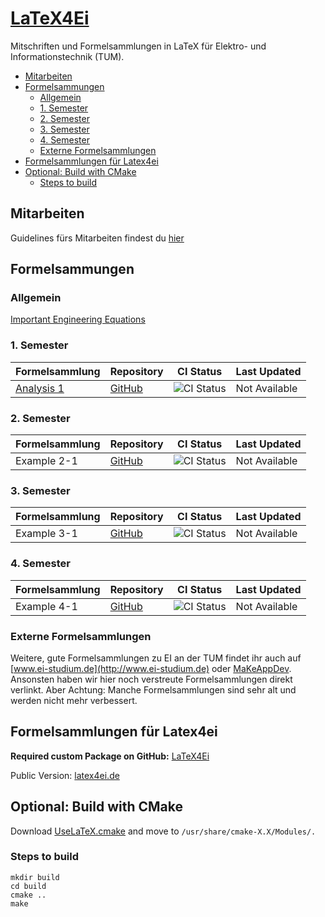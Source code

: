 # [LaTeX4Ei](http://latex4ei.de)

Mitschriften und Formelsammlungen in LaTeX für Elektro- und Informationstechnik (TUM).

<!-- mdformat-toc start --slug=github --no-anchors --maxlevel=6 --minlevel=2 -->

- [Mitarbeiten](#mitarbeiten)
- [Formelsammungen](#formelsammungen)
  - [Allgemein](#allgemein)
  - [1. Semester](#1-semester)
  - [2. Semester](#2-semester)
  - [3. Semester](#3-semester)
  - [4. Semester](#4-semester)
  - [Externe Formelsammlungen](#externe-formelsammlungen)
- [Formelsammlungen für Latex4ei](#formelsammlungen-f%C3%BCr-latex4ei)
- [Optional: Build with CMake](#optional-build-with-cmake)
  - [Steps to build](#steps-to-build)

<!-- mdformat-toc end -->

## Mitarbeiten

Guidelines fürs Mitarbeiten findest du [hier](CONTRIBUTING.md)

## Formelsammungen

### Allgemein

[Important Engineering Equations](http://latex4ei.de/downloads/Ingenieursgrundlagen.pdf)

### 1. Semester

| Formelsammlung                                                                   | Repository                                       | CI Status                                                                                      | Last Updated |
| -------------------------------------------------------------------------------- | ------------------------------------------------ | --------------------------------------------------------------------------------------------- | ------------ |
| [Analysis 1](https://github.com/latex4ei/Analysis-1/raw/gh-pages/Analysis-1.pdf) | [GitHub](https://github.com/latex4ei/Analysis-1) | ![CI Status](https://github.com/latex4ei/Analysis-1/workflows/CI/badge.svg)                    | Not Available |

### 2. Semester

| Formelsammlung | Repository | CI Status | Last Updated |
| -------------- | ---------- | --------- | ------------ |
| Example 2-1    | [GitHub](https://github.com/latex4ei/Example-2-1) | ![CI Status](https://github.com/latex4ei/Example-2-1/workflows/CI/badge.svg) | Not Available |

### 3. Semester

| Formelsammlung | Repository | CI Status | Last Updated |
| -------------- | ---------- | --------- | ------------ |
| Example 3-1    | [GitHub](https://github.com/latex4ei/Example-3-1) | ![CI Status](https://github.com/latex4ei/Example-3-1/workflows/CI/badge.svg) | Not Available |

### 4. Semester

| Formelsammlung | Repository | CI Status | Last Updated |
| -------------- | ---------- | --------- | ------------ |
| Example 4-1    | [GitHub](https://github.com/latex4ei/Example-4-1) | ![CI Status](https://github.com/latex4ei/Example-4-1/workflows/CI/badge.svg) | Not Available |

### Externe Formelsammlungen

Weitere, gute Formelsammlungen zu EI an der TUM findet ihr auch auf [www.ei-studium.de](http://www.ei-studium.de) oder [MaKeAppDev](https://makeappdev.github.io/TUM-Projekte). Ansonsten haben wir hier noch verstreute Formelsammlungen direkt verlinkt. Aber Achtung: Manche Formelsammlungen sind sehr alt und werden nicht mehr verbessert.

## Formelsammlungen für Latex4ei

**Required custom Package on GitHub:** [LaTeX4Ei](https://github.com/latex4ei/latex4ei-packages)

Public Version: [latex4ei.de](http://latex4ei.de)

## Optional: Build with CMake

Download [UseLaTeX.cmake](https://cmake.org/Wiki/CMakeUserUseLATEX) and move to `/usr/share/cmake-X.X/Modules/.`

### Steps to build

```shell
mkdir build
cd build
cmake ..
make

